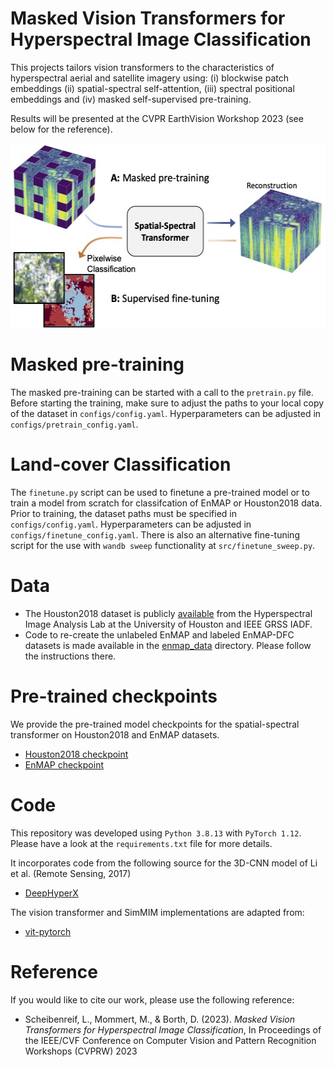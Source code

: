 # Masked Vision Transformers for Hyperspectral Image Classification

This projects tailors vision transformers to the characteristics of hyperspectral aerial and satellite imagery using: (i) blockwise patch embeddings (ii) spatial-spectral self-attention, (iii) spectral positional embeddings and (iv) masked self-supervised pre-training.

Results will be presented at the CVPR EarthVision Workshop 2023 (see below for the reference).

<p align="center">
  <img width="536" height="295" src="./figure1.jpg">
</p>

# Masked pre-training
The masked pre-training can be started with a call to the `pretrain.py` file.
Before starting the training, make sure to adjust the paths to your local copy of the dataset in `configs/config.yaml`. Hyperparameters can be adjusted in `configs/pretrain_config.yaml`.

# Land-cover Classification
The `finetune.py` script can be used to finetune a pre-trained model or to train a model from scratch for classifcation of EnMAP or Houston2018 data. Prior to training, the dataset paths must be specified in `configs/config.yaml`. Hyperparameters can be adjusted in `configs/finetune_config.yaml`. There is also an alternative fine-tuning script for the use with  `wandb sweep` functionality at `src/finetune_sweep.py`.

# Data
* The Houston2018 dataset is publicly [available](https://hyperspectral.ee.uh.edu/?page_id=1075) from the Hyperspectral Image Analysis Lab at the University of Houston and IEEE GRSS IADF.
* Code to re-create the unlabeled EnMAP and labeled EnMAP-DFC datasets is made available in the [enmap_data](enmap_data/) directory. Please follow the instructions there.

# Pre-trained checkpoints
We provide the pre-trained model checkpoints for the spatial-spectral transformer on Houston2018 and EnMAP datasets.
* [Houston2018 checkpoint](checkpoints/pretrained_ViTSpatialSpectral_200ep_houston2018.pth)
* [EnMAP checkpoint](checkpoints/pretrained_ViTSpatialSpectral_200ep_enmap.pth)

# Code
This repository was developed using `Python 3.8.13` with `PyTorch 1.12`. Please have a look at the `requirements.txt` file for more details.

It incorporates code from the following source for the 3D-CNN model of Li et al. (Remote Sensing, 2017)
* [DeepHyperX](https://github.com/nshaud/DeepHyperX)

The vision transformer and SimMIM implementations are adapted from:
* [vit-pytorch](https://github.com/lucidrains/vit-pytorch)

# Reference
If you would like to cite our work, please use the following reference:

* Scheibenreif, L., Mommert, M., & Borth, D. (2023). *Masked Vision Transformers for Hyperspectral Image Classification*, In Proceedings of the IEEE/CVF Conference on Computer Vision and Pattern Recognition Workshops (CVPRW) 2023 